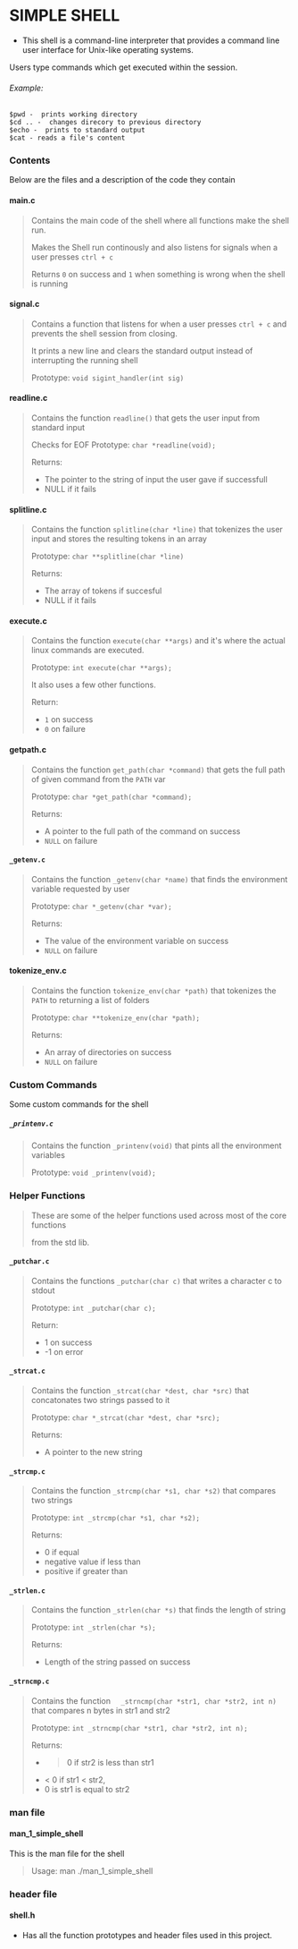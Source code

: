 # SIMPLE SHELL
* This shell is a command-line interpreter that provides a command line user
interface for Unix-like operating systems.

Users type commands which get executed within the session.

###### Example:
~~~~
$pwd -  prints working directory
$cd .. -  changes direcory to previous directory
$echo -  prints to standard output
$cat - reads a file's content

~~~~

### Contents
Below are the files and a description of the code they contain

#### main.c
> Contains the main code of the shell where all functions make the shell run.
>
> Makes the Shell run continously and also listens for signals when a user
presses `ctrl + c`
>
> Returns `0` on success and `1` when something is  wrong when the shell is
running

#### signal.c
> Contains a function that listens for when a user presses `ctrl + c` and
prevents the shell session from closing.
>
> It prints a new line and clears the standard output instead of interrupting
the running shell
>
> Prototype: `void sigint_handler(int sig)`

#### readline.c
> Contains the function `readline()` that gets the user input from standard
input
>
> Checks for EOF
> Prototype: `char *readline(void);`
>
> Returns:
> * The pointer to the string of input the user gave if successfull
> * NULL if it fails

#### splitline.c
> Contains the function `splitline(char *line)` that tokenizes the user input
and stores the resulting tokens in an array
>
> Prototype: `char **splitline(char *line)`
>
> Returns:
> * The array of tokens if succesful
> * NULL if it fails

#### execute.c
> Contains the function `execute(char **args)` and it's where the actual linux
commands are executed.
>
> Prototype: `int execute(char **args);`
>
> It also uses a few other functions.
>
> Return:
> * `1` on success
> * `0` on failure

#### getpath.c
> Contains the function `get_path(char *command)` that gets the full path of
given command from the `PATH` var
>
> Prototype: `char *get_path(char *command);`
>
> Returns:
> * A pointer to the full path of the command on success
> * `NULL` on failure

#### `_getenv.c`
> Contains the function `_getenv(char *name)` that finds the environment
variable requested by user
>
> Prototype: `char *_getenv(char *var);`
>
> Returns:
> * The value of the environment variable on success
> * `NULL` on failure

#### tokenize_env.c
> Contains the function `tokenize_env(char *path)` that tokenizes the `PATH` to
returning a list of folders
>
> Prototype: `char **tokenize_env(char *path);`
>
> Returns:
> * An array of directories on success
> * `NULL` on failure

### Custom Commands
Some custom commands for the shell

##### `_printenv.c`
> Contains the function `_printenv(void)` that pints all the environment
variables
>
> Prototype: `void _printenv(void);`
>


### Helper Functions
> These are some of the helper functions used across most of the core functions
>
> from the std lib.

#### `_putchar.c`
> Contains the functions `_putchar(char c)` that writes a character c to stdout
>
> Prototype: `int _putchar(char c);`
>
> Return:
> * 1 on success
> * -1 on error

#### `_strcat.c`
> Contains the function `_strcat(char *dest, char *src)` that concatonates two
strings passed to it
>
> Prototype: `char *_strcat(char *dest, char *src);`
>
> Returns:
> * A pointer to the new string

#### `_strcmp.c`
> Contains the function `_strcmp(char *s1, char *s2)` that compares two strings
>
> Prototype: `int _strcmp(char *s1, char *s2);`
>
> Returns:
> * 0 if equal
> * negative value if less than
> * positive if greater than

#### `_strlen.c`
> Contains the function `_strlen(char *s)` that finds the length of string
>
> Prototype: `int _strlen(char *s);`
>
> Returns:
> * Length of the string passed on success

#### `_strncmp.c`
> Contains the function `  _strncmp(char *str1, char *str2, int n)` that
compares n bytes in str1 and str2
>
> Prototype: `int _strncmp(char *str1, char *str2, int n);`
>
> Returns:
> * > 0 if str2 is less than str1
> * < 0 if str1 < str2,
> * 0 is str1 is equal to str2

### man file
#### man_1_simple_shell
This is the man file for the shell
> Usage: man ./man_1_simple_shell

### header file
#### shell.h
* Has all the function prototypes and header files used in this project.